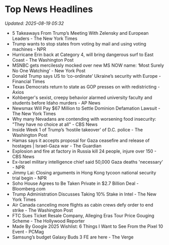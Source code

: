 # Top News Headlines

_Updated: 2025-08-19 05:32_

- 5 Takeaways From Trump’s Meeting With Zelensky and European Leaders - The New York Times
- Trump wants to stop states from voting by mail and using voting machines - NPR
- Hurricane Erin back at Category 4, will bring dangerous surf to East Coast - The Washington Post
- MSNBC gets mercilessly mocked over new MS NOW name: ‘Most Surely No One Watching’ - New York Post
- Donald Trump says US to ‘co-ordinate’ Ukraine’s security with Europe - Financial Times
- Texas Democrats return to state as GOP presses on with redistricting - Axios
- Kohberger's sexist, creepy behavior alarmed university faculty and students before Idaho murders - AP News
- Newsmax Will Pay $67 Million to Settle Dominion Defamation Lawsuit - The New York Times
- Why many Nevadans are contending with worsening food insecurity: "They have no choice at all" - CBS News
- Inside Week 1 of Trump’s ‘hostile takeover’ of D.C. police - The Washington Post
- Hamas says it accepts proposal for Gaza ceasefire and release of hostages | Israel-Gaza war - The Guardian
- Explosion and fire at factory in Russia kill 24 people, injure over 150 - CBS News
- Ex-Israel military intelligence chief said 50,000 Gaza deaths 'necessary' - NPR
- Jimmy Lai: Closing arguments in Hong Kong tycoon national security trial begin - NPR
- Soho House Agrees to Be Taken Private in $2.7 Billion Deal - Bloomberg.com
- Trump Administration Discusses Taking 10% Stake in Intel - The New York Times
- Air Canada canceling more flights as cabin crews defy order to end strike - The Washington Post
- FTC Sues Ticket Resale Company, Alleging Eras Tour Price Gouging Scheme - The Hollywood Reporter
- Made By Google 2025 Wishlist: 6 Things I Want to See From the Pixel 10 Event - PCMag
- Samsung’s budget Galaxy Buds 3 FE are here - The Verge